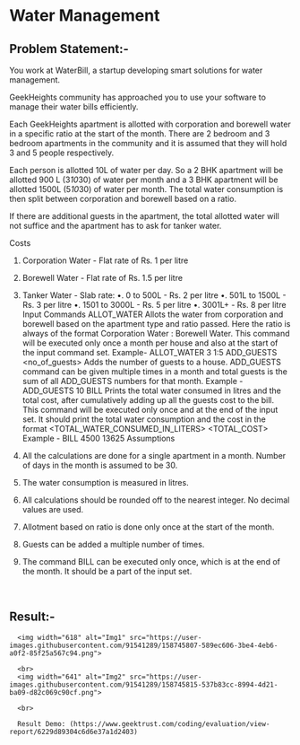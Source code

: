 # Water Management

## Problem Statement:-

You work at WaterBill, a startup developing smart solutions for water management.

GeekHeights community has approached you to use your software to manage their water bills efficiently.

Each GeekHeights apartment is allotted with corporation and borewell water in a specific ratio at the start of the month. There are 2 bedroom and 3 bedroom apartments in the community and it is assumed that they will hold 3 and 5 people respectively.

Each person is allotted 10L of water per day. So a 2 BHK apartment will be allotted 900 L (3*10*30) of water per month and a 3 BHK apartment will be allotted 1500L (5*10*30) of water per month. The total water consumption is then split between corporation and borewell based on a ratio.

If there are additional guests in the apartment, the total allotted water will not suffice and the apartment has to ask for tanker water.

Costs

1. Corporation Water - Flat rate of Rs. 1 per litre
2. Borewell Water - Flat rate of Rs. 1.5 per litre
3. Tanker Water - Slab rate:
   •. 0 to 500L - Rs. 2 per litre
   •. 501L to 1500L - Rs. 3 per litre
   •. 1501 to 3000L - Rs. 5 per litre
   •. 3001L+ - Rs. 8 per litre
   Input Commands
   ALLOT_WATER <apartment-type> <ratio>
   Allots the water from corporation and borewell based on the apartment type and ratio passed. Here the ratio is always of the format Corporation Water : Borewell Water. This command will be executed only once a month per house and also at the start of the input command set.
   Example- ALLOT_WATER 3 1:5
   ADD_GUESTS <no_of_guests>
   Adds the number of guests to a house. ADD_GUESTS command can be given multiple times in a month and total guests is the sum of all ADD_GUESTS numbers for that month.
   Example - ADD_GUESTS 10
   BILL
   Prints the total water consumed in litres and the total cost, after cumulatively adding up all the guests cost to the bill. This command will be executed only once and at the end of the input set.
   It should print the total water consumption and the cost in the format
   <TOTAL_WATER_CONSUMED_IN_LITERS> <TOTAL_COST>
   Example - BILL
   4500 13625
   Assumptions
4. All the calculations are done for a single apartment in a month. Number of days in the month is assumed to be 30.
5. The water consumption is measured in litres.
6. All calculations should be rounded off to the nearest integer. No decimal values are used.
7. Allotment based on ratio is done only once at the start of the month.
8. Guests can be added a multiple number of times.
9. The command BILL can be executed only once, which is at the end of the month. It should be a part of the input set.
      
      <br> 
 ## Result:- 
      <img width="618" alt="Img1" src="https://user-images.githubusercontent.com/91541289/158745807-589ec606-3be4-4eb6-a0f2-85f25a567c94.png">
      
      <br> 
      <img width="641" alt="Img2" src="https://user-images.githubusercontent.com/91541289/158745815-537b83cc-8994-4d21-ba09-d82c069c90cf.png">
      
      <br> 
      
      Result Demo: (https://www.geektrust.com/coding/evaluation/view-report/6229d89304c6d6e37a1d2403)
      
      
